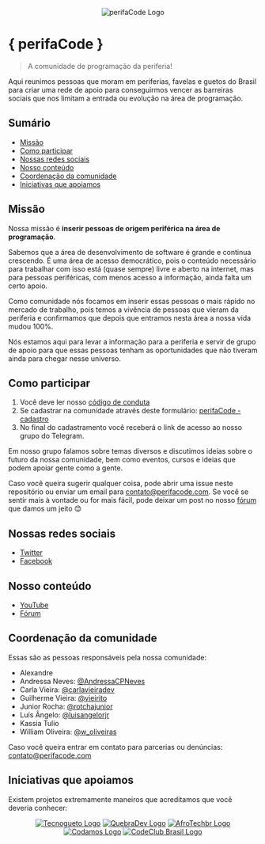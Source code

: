 <p align="center">
    <img src="assets/logos/perifaCode.png" alt="perifaCode Logo">
</p>

# { perifaCode }

> A comunidade de programação da periferia!

Aqui reunimos pessoas que moram em periferias, favelas e guetos do Brasil para criar uma rede de apoio para conseguirmos vencer as barreiras sociais que nos limitam a entrada ou evolução na área de programação.

## Sumário

- [Missão](#missão)
- [Como participar](#como-participar)
- [Nossas redes sociais](#nossas-redes-sociais)
- [Nosso conteúdo](#nosso-conteúdo)
- [Coordenação da comunidade](#coordenação-da-comunidade)
- [Iniciativas que apoiamos](#iniciativas-que-apoiamos)

## Missão

Nossa missão é **inserir pessoas de origem periférica na área de programação**.

Sabemos que a área de desenvolvimento de software é grande e continua crescendo. É uma área de acesso democrático, pois o conteúdo necessário para trabalhar com isso está (quase sempre) livre e aberto na internet, mas para pessoas periféricas, com menos acesso a informação, ainda falta um certo apoio.

Como comunidade nós focamos em inserir essas pessoas o mais rápido no mercado de trabalho, pois temos a vivência de pessoas que vieram da periferia e confirmamos que depois que entramos nesta área a nossa vida mudou 100%.

Nós estamos aqui para levar a informação para a periferia e servir de grupo de apoio para que essas pessoas tenham as oportunidades que não tiveram ainda para chegar nesse universo.

## Como participar

1. Você deve ler nosso [código de conduta](CONDUCT.md)
2. Se cadastrar na comunidade através deste formulário: [perifaCode - cadastro](http://bit.ly/cadastro-perifacode)
3. No final do cadastramento você receberá o link de acesso ao nosso grupo do Telegram.

Em nosso grupo falamos sobre temas diversos e discutimos ideias sobre o futuro da nossa comunidade, bem como eventos, cursos e ideias que podem apoiar gente como a gente.

Caso você queira sugerir qualquer coisa, pode abrir uma issue neste repositório ou enviar um email para contato@perifacode.com.
Se você se sentir mais à vontade ou for mais fácil, pode deixar um post no nosso [fórum](https://forum.perifacode.com) que damos um jeito :blush:

## Nossas redes sociais

- [Twitter](https://twitter.com/perifacode)
- [Facebook](https://facebook.com/perifacode)

## Nosso conteúdo

- [YouTube](https://www.youtube.com/channel/UCs4veOoKGYLyg1db8_YwhWw)
- [Fórum](https://forum.perifacode.com)

## Coordenação da comunidade

Essas são as pessoas responsáveis pela nossa comunidade:

- Alexandre
- Andressa Neves: [@AndressaCPNeves](https://twitter.com/AndressaCPNeves)
- Carla Vieira: [@carlavieiradev](https://twitter.com/carlavieiradev)
- Guilherme Vieira: [@vieirito](https://twitter.com/vieirito)
- Junior Rocha: [@rotchajunior](https://twitter.com/rotchajunior)
- Luís Ângelo: [@luisangelorjr](https://twitter.com/luisangelorjr)
- Kassia Tulio
- William Oliveira: [@w_oliveiras](https://twitter.com/w_oliveiras)

Caso você queira entrar em contato para parcerias ou denúncias: [contato@perifacode.com](mailto:contato@perifacode.com)

## Iniciativas que apoiamos

Existem projetos extremamente maneiros que acreditamos que você deveria conhecer:

<p align="center">
    <a href="https://www.tecnogueto.com.br"><img src="assets/logos/tecnogueto.png" alt="Tecnogueto Logo"></a>
    <a href="https://www.quebradev.com.br"><img src="assets/logos/quebradev.png" alt="QuebraDev Logo"></a>
    <a href="https://twitter.com/afrotechbr"><img src="assets/logos/afrotechbr.png" alt="AfroTechbr Logo"></a>
    <a href="https://www.codamos.club/"><img src="assets/logos/codamos.png" alt="Codamos Logo"></a>
    <a href="https://www.codeclubbrasil.org.br/"><img src="assets/logos/codeclubbrasil.png" alt="CodeClub Brasil Logo"></a>
</p>
